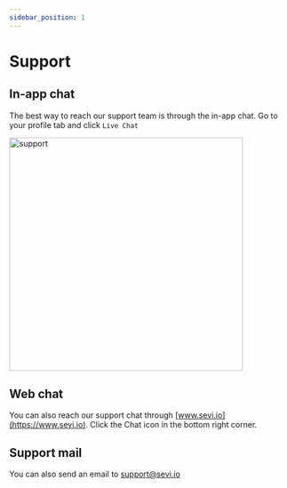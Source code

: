 ```yaml
---
sidebar_position: 1
---
```


# Support

## In-app chat
The best way to reach our support team is through the in-app chat. 
Go to your profile tab and click `Live Chat`

<img src="/register/support.png" alt="support" width="420"/>

## Web chat
You can also reach our support chat through [www.sevi.io](https://www.sevi.io). Click the Chat icon in the bottom right corner.

## Support mail
You can also send an email to support@sevi.io
